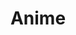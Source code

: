 ---
title: "Anime"
description: "Danh sách Anime Vietsub"
image: cover-anime.webp
style:
    background: "#1C59CF"
    color: "#fff"
---